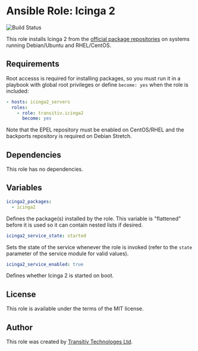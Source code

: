 # Ansible Role: Icinga 2

![Build Status](https://github.com/transitiv/ansible-role-icinga2/workflows/CI/badge.svg)

This role installs Icinga 2 from the [official package repositories](https://packages.icinga.com/) on systems running Debian/Ubuntu and RHEL/CentOS.

## Requirements

Root accesss is required for installing packages, so you must run it in a playbook with global root privileges or define `become: yes` when the role is included:

```yaml
- hosts: icinga2_servers
  roles:
    - role: transitiv.icinga2
      become: yes
```

Note that the EPEL repository must be enabled on CentOS/RHEL and the backports repository is required on Debian Stretch.

## Dependencies

This role has no dependencies.

## Variables

```yaml
icinga2_packages:
  - icinga2
```

Defines the package(s) installed by the role. This variable is "flattened" before it is used so it can contain nested lists if desired.

```yaml
icinga2_service_state: started
```

Sets the state of the service whenever the role is invoked (refer to the `state` parameter of the service module for valid values).

```yaml
icinga2_service_enabled: true
```

Defines whether Icinga 2 is started on boot.

## License

This role is available under the terms of the MIT license.

## Author

This role was created by [Transitiv Technologes Ltd](https://www.transitiv.co.uk).
